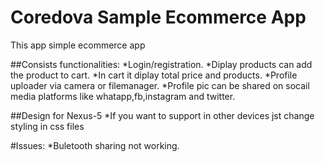 # Coredova Sample Ecommerce App
This app simple ecommerce app  

##Consists functionalities:
*Login/registration.
*Diplay products can add the product to cart.
*In cart it diplay total price and products.
*Profile uploader via camera or filemanager.
*Profile pic can be shared on socail media platforms like whatapp,fb,instagram and twitter.

##Design for Nexus-5
*If you want to support  in other devices jst change styling in css files

#Issues:
*Buletooth sharing not working.
